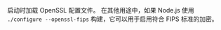 <!-- YAML
added: v6.9.0
-->

启动时加载 OpenSSL 配置文件。
在其他用途中，如果 Node.js 使用 `./configure --openssl-fips` 构建，它可以用于启用符合 FIPS 标准的加密。

